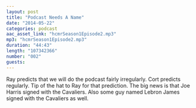 ```yaml
---
layout: post
title: "Podcast Needs A Name"
date: "2014-05-22"
categories: podcast
aac_asset_link: "hcmrSeason1Episode2.mp3"
mp3: "hcmrSeason1Episode2.mp3"
duration: "44:43"
length: "107342366"
number: "002"
guests: 
---
```


Ray predicts that we will do the podcast fairly irregularly. Cort predicts regularly. Tip of the hat to Ray for that prediction. The big news is that Joe Harris signed with the Cavaliers. Also some guy named Lebron James signed with the Cavaliers as well.
